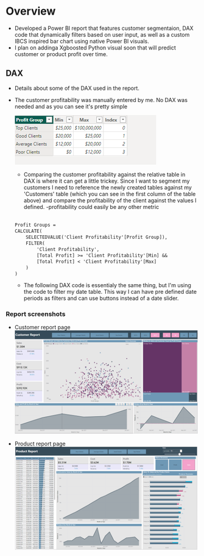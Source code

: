 # Overview

- Developed a Power BI report that features customer segmentaion, DAX code that dynamically filters based on user input, as well as a custom IBCS inspired bar chart using native Power BI visuals.
- I plan on addinga Xgboosted Python visual soon that will predict customer or product profit over time.

## DAX

- Details about some of the DAX used in the report.
- The customer profitability was  manually entered by me. No DAX was needed and as you can see it's pretty simple
  
    ![customer profitability table](resources/customers_segment_table.png)

  - Comparing the customer profitability against the relative table in DAX is where it can get a little trickey. Since I want to segment my customers I need to reference the newly created tables against my 'Customers' table (which you can see in the first column of the table above) and compare the profitability of the client against the values I defined.
    -profitability could easily be any other metric

  ```DAX

  Profit Groups = 
  CALCULATE(
      SELECTEDVALUE('Client Profitability'[Profit Group]),
      FILTER(
          'Client Profitability',
          [Total Profit] >= 'Client Profitability'[Min] &&
          [Total Profit] < 'Client Profitability'[Max]
      )
  )
  ```
  
  - The following DAX code is essentialy the same thing, but I'm using the code to filter my date table. This way I can have pre defined date periods as filters and can use buttons instead of a date slider.

### Report screenshots

- Customer report page
![resources/sales_report_screenshot.png](resources/customer_page.png)

- Product report page
![product_page](resources/product_page.png)
